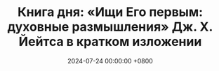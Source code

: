 ---
title: "Книга дня: «Ищи Его первым: духовные размышления» Дж. Х. Йейтса в кратком изложении"
description: >-
  🌿 «Ищи Его первым» — книга о глубоком духовном поиске и развитии близких отношений с Богом в повседневной жизни. Обзор книги "Ищи Его первым" Дж. Х. Йейтс: духовные размышления для мира и веры. Углубите связь с Богом через молитву и Писание!
date: 2024-07-24 00:00:00 +0800
categories: [Мышление, Конспекты-книг]
tags:
  [
    ищи-его-первым,
    дженнифер-йейтс,
    христианская-вера,
    духовность,
    молитва,
    духовный-рост,
    библейские-учения,
    вера-в-бога,
    христианская-жизнь,
    поиск-бога,
    духовное-спокойствие,
    православная-литература,
    женская-духовность,
    библейские-размышления
  ]
image: 
alt: Обложка книги Ищи Его первым Дженнифер Хейс Йейтс
fallback:
  -
  -
---